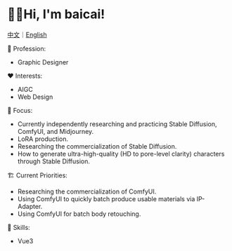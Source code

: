 # 👋🏻Hi, I'm baicai!

[中文](./README)｜[English](./English)

💼 Profession:

- Graphic Designer

❤️ Interests:

- AIGC
- Web Design

🤖 Focus:

- Currently independently researching and practicing Stable Diffusion, ComfyUI, and Midjourney.
- LoRA production.
- Researching the commercialization of Stable Diffusion.
- How to generate ultra-high-quality (HD to pore-level clarity) characters through Stable Diffusion.

🏗️ Current Priorities:

- Researching the commercialization of ComfyUI.
- Using ComfyUI to quickly batch produce usable materials via IP-Adapter.
- Using ComfyUI for batch body retouching.

🌟 Skills:

- Vue3

